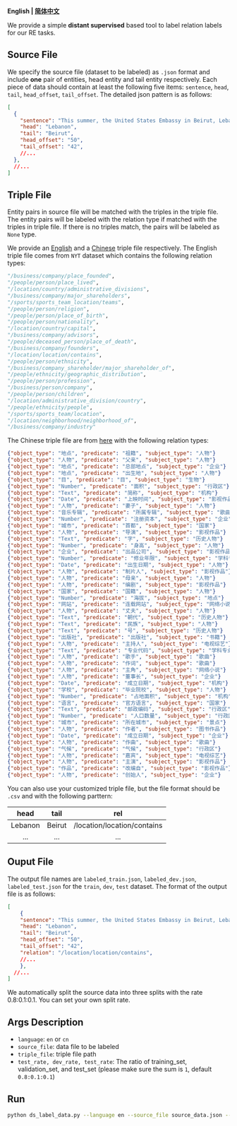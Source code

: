 <p align="left">
	<b> English | <a href="https://github.com/zjunlp/DeepKE/blob/main/example/re/prepare-data/README_CN.md">简体中文</a></b>
</p>

We provide a simple **distant supervised** based tool to label relation labels for our RE tasks.

## Source File

We specify the source file (dataset to be labeled) as `.json` format and include **one** pair of entities, head entity and tail entity respectively. Each piece of data should contain at least the following five items: `sentence`, `head`, `tail`, `head_offset`, `tail_offset`. The detailed json pattern is as follows:

```json
[
  {
    "sentence": "This summer, the United States Embassy in Beirut, Lebanon, once again made its presence felt on the cultural scene by sponsoring a photo exhibition, an experimental jazz performance, a classical music concert and a visit from the Whiffenpoofs, Yale University's a cappella singers.",
    "head": "Lebanon",
    "tail": "Beirut",
    "head_offset": "50",
    "tail_offset": "42",
    //...
  },
  //... 
]
```

## Triple File

Entity pairs in source file will be matched with the triples in the triple file. The entity pairs will be labeled with the relation type if matched with the triples in triple file. If there is no triples match, the pairs will be labeled as `None` type.

We provide an [English](https://drive.google.com/drive/folders/1HHkm3RBI3okiu8jGs-Wn0vP_-0hz7pb2?usp=sharing) and a [Chinese](https://drive.google.com/file/d/1YpaMpivodG39p53MM9sMpB41q4EoiQhH/view?usp=sharing) triple file respectively. The English triple file comes from `NYT` dataset which contains the following relation types:

```python
"/business/company/place_founded",
"/people/person/place_lived",
"/location/country/administrative_divisions",
"/business/company/major_shareholders",
"/sports/sports_team_location/teams",
"/people/person/religion",
"/people/person/place_of_birth",
"/people/person/nationality",
"/location/country/capital",
"/business/company/advisors",
"/people/deceased_person/place_of_death",
"/business/company/founders",
"/location/location/contains",
"/people/person/ethnicity",
"/business/company_shareholder/major_shareholder_of",
"/people/ethnicity/geographic_distribution",
"/people/person/profession",
"/business/person/company",
"/people/person/children",
"/location/administrative_division/country",
"/people/ethnicity/people",
"/sports/sports_team/location",
"/location/neighborhood/neighborhood_of",
"/business/company/industry"
```

The Chinese triple file are from [here](https://github.com/DannyLee1991/ExtractTriples) with the following relation types:

```json
{"object_type": "地点", "predicate": "祖籍", "subject_type": "人物"}
{"object_type": "人物", "predicate": "父亲", "subject_type": "人物"}
{"object_type": "地点", "predicate": "总部地点", "subject_type": "企业"}
{"object_type": "地点", "predicate": "出生地", "subject_type": "人物"}
{"object_type": "目", "predicate": "目", "subject_type": "生物"}
{"object_type": "Number", "predicate": "面积", "subject_type": "行政区"}
{"object_type": "Text", "predicate": "简称", "subject_type": "机构"}
{"object_type": "Date", "predicate": "上映时间", "subject_type": "影视作品"}
{"object_type": "人物", "predicate": "妻子", "subject_type": "人物"}
{"object_type": "音乐专辑", "predicate": "所属专辑", "subject_type": "歌曲"}
{"object_type": "Number", "predicate": "注册资本", "subject_type": "企业"}
{"object_type": "城市", "predicate": "首都", "subject_type": "国家"}
{"object_type": "人物", "predicate": "导演", "subject_type": "影视作品"}
{"object_type": "Text", "predicate": "字", "subject_type": "历史人物"}
{"object_type": "Number", "predicate": "身高", "subject_type": "人物"}
{"object_type": "企业", "predicate": "出品公司", "subject_type": "影视作品"}
{"object_type": "Number", "predicate": "修业年限", "subject_type": "学科专业"}
{"object_type": "Date", "predicate": "出生日期", "subject_type": "人物"}
{"object_type": "人物", "predicate": "制片人", "subject_type": "影视作品"}
{"object_type": "人物", "predicate": "母亲", "subject_type": "人物"}
{"object_type": "人物", "predicate": "编剧", "subject_type": "影视作品"}
{"object_type": "国家", "predicate": "国籍", "subject_type": "人物"}
{"object_type": "Number", "predicate": "海拔", "subject_type": "地点"}
{"object_type": "网站", "predicate": "连载网站", "subject_type": "网络小说"}
{"object_type": "人物", "predicate": "丈夫", "subject_type": "人物"}
{"object_type": "Text", "predicate": "朝代", "subject_type": "历史人物"}
{"object_type": "Text", "predicate": "民族", "subject_type": "人物"}
{"object_type": "Text", "predicate": "号", "subject_type": "历史人物"}
{"object_type": "出版社", "predicate": "出版社", "subject_type": "书籍"}
{"object_type": "人物", "predicate": "主持人", "subject_type": "电视综艺"}
{"object_type": "Text", "predicate": "专业代码", "subject_type": "学科专业"}
{"object_type": "人物", "predicate": "歌手", "subject_type": "歌曲"}
{"object_type": "人物", "predicate": "作词", "subject_type": "歌曲"}
{"object_type": "人物", "predicate": "主角", "subject_type": "网络小说"}
{"object_type": "人物", "predicate": "董事长", "subject_type": "企业"}
{"object_type": "Date", "predicate": "成立日期", "subject_type": "机构"}
{"object_type": "学校", "predicate": "毕业院校", "subject_type": "人物"}
{"object_type": "Number", "predicate": "占地面积", "subject_type": "机构"}
{"object_type": "语言", "predicate": "官方语言", "subject_type": "国家"}
{"object_type": "Text", "predicate": "邮政编码", "subject_type": "行政区"}
{"object_type": "Number", "predicate": "人口数量", "subject_type": "行政区"}
{"object_type": "城市", "predicate": "所在城市", "subject_type": "景点"}
{"object_type": "人物", "predicate": "作者", "subject_type": "图书作品"}
{"object_type": "Date", "predicate": "成立日期", "subject_type": "企业"}
{"object_type": "人物", "predicate": "作曲", "subject_type": "歌曲"}
{"object_type": "气候", "predicate": "气候", "subject_type": "行政区"}
{"object_type": "人物", "predicate": "嘉宾", "subject_type": "电视综艺"}
{"object_type": "人物", "predicate": "主演", "subject_type": "影视作品"}
{"object_type": "作品", "predicate": "改编自", "subject_type": "影视作品"}
{"object_type": "人物", "predicate": "创始人", "subject_type": "企业"}
```

You can also use your customized triple file, but the file format should be `.csv` and with the following parttern:

|  head   |  tail  |             rel             |
| :-----: | :----: | :-------------------------: |
| Lebanon | Beirut | /location/location/contains |
|   ...   |  ...   |             ...             |

## Ouput File

The output file names are `labeled_train.json`, `labeled_dev.json`, `labeled_test.json` for the `train`, `dev`, `test` dataset. The format of the output file is as follows:

```json
[
	{
    "sentence": "This summer, the United States Embassy in Beirut, Lebanon, once again made its presence felt on the cultural scene by sponsoring a photo exhibition, an experimental jazz performance, a classical music concert and a visit from the Whiffenpoofs, Yale University's a cappella singers.",
    "head": "Lebanon",
    "tail": "Beirut",
    "head_offset": "50",
    "tail_offset": "42",
    "relation": "/location/location/contains",
    //...
	},
  //...
]
```

We automatically split the source data into three splits with the rate 0.8:0.1:0.1. You can set your own split rate.

## Args Description

- `language`: `en` or `cn`
- `source_file`: data file to be labeled
- `triple_file`: triple file path
- `test_rate, dev_rate, test_rate`: The ratio of training_set, validation_set, and test_set (please make sure the sum is `1`, default `0.8:0.1:0.1`)

## Run

```bash
python ds_label_data.py --language en --source_file source_data.json --triple_file triple_file.csv
```

